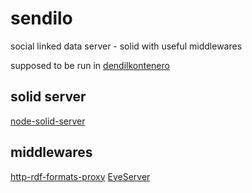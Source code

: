 # sendilo

social linked data server - solid with useful middlewares

supposed to be run in [dendilkontenero](https://github.com/sendilo/sendilkontenero)

## solid server

[node-solid-server](https://github.com/tomasklapka/node-solid-server)

## middlewares

[http-rdf-formats-proxy](https://github.com/rdf-ext/http-rdf-formats-proxy)
[EyeServer](https://github.com/RubenVerborgh/EyeServer)
